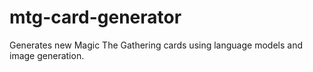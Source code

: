 # mtg-card-generator
Generates new Magic The Gathering cards using language models and image generation.

